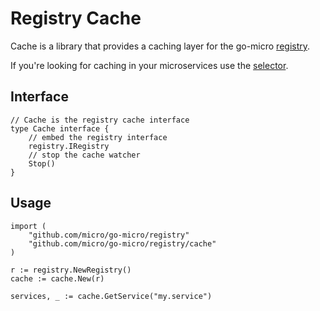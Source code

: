 # Registry Cache 

Cache is a library that provides a caching layer for the go-micro [registry](https://godoc.org/github.com/micro/go-micro/registry.IRegistry).

If you're looking for caching in your microservices use the [selector](https://micro.mu/docs/fault-tolerance.html#caching-discovery).

## Interface

```
// Cache is the registry cache interface
type Cache interface {
	// embed the registry interface
	registry.IRegistry
	// stop the cache watcher
	Stop()
}
```

## Usage

```
import (
	"github.com/micro/go-micro/registry"
	"github.com/micro/go-micro/registry/cache"
)

r := registry.NewRegistry()
cache := cache.New(r)

services, _ := cache.GetService("my.service")
```
